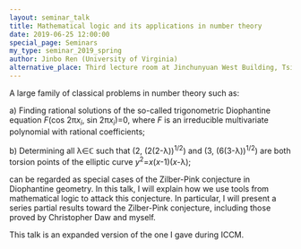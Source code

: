 ```yaml
---
layout: seminar_talk
title: Mathematical logic and its applications in number theory
date: 2019-06-25 12:00:00
special_page: Seminars
my_type: seminar_2019_spring
author: Jinbo Ren (University of Virginia)
alternative_place: Third lecture room at Jinchunyuan West Building, Tsinghua University
---
```


A large family of classical problems in number theory such as:

a) Finding rational solutions of the so-called trigonometric Diophantine equation
*F*(cos 2π<i>x</i><sub><i>i</i></sub>, sin 2π<i>x</i><sub><i>i</i></sub>)=0, where *F* is an irreducible
multivariate polynomial with rational coefficients;

b) Determining all λ∈ℂ such that (2, (2(2-λ))<sup>1/2</sup>) and
(3, (6(3-λ))<sup>1/2</sup>) are both torsion points of the elliptic curve *y*<sup>2</sup>=*x*(*x*-1)(*x*-λ);

can be regarded as special cases of the Zilber-Pink conjecture in Diophantine geometry.
In this talk, I will explain how we use tools from mathematical logic to attack this conjecture.
In particular, I will present a series partial results toward the Zilber-Pink conjecture,
including those proved by Christopher Daw and myself.

This talk is an expanded version of the one I gave during ICCM.
